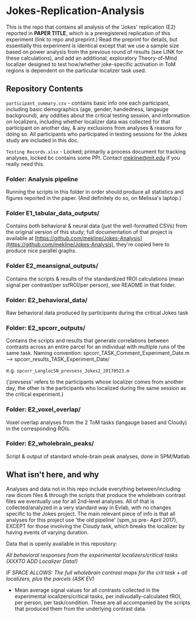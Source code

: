 # Jokes-Replication-Analysis

This is the repo that contains all analysis of the 'Jokes' replication (E2) reported in **PAPER TITLE**, which is a preregistered replication of this experiment (link to repo and preprint.) Read the preprint for details, but essentially this experiment is identical except that we use a sample size based on power analysis from the previous round of results (see LINK for these calculations), and add an additional, exploratory Theory-of-Mind localizer designed to test how/whether joke-specific activation in ToM regions is dependent on the particular localizer task used. 


## Repository Contents

`participant_summary.csv` - contains basic info one each participant, including basic demographics (age, gender, handedness, langauge background), any oddities about the critical testing session, and information on localizers, including whether localizer data was collected for that participant on another day, & any exclusions from analyses & reasons for doing so.  All participants who participated in testing sessions for the Jokes study are included in this doc.

`Testing Records.xlsx` - Locked; primarily a process document for tracking analyses, locked bc contains some PPI. Contact mekline@mit.edu if you really need this.

### Folder: Analysis pipeline

Running the scripts in this folder in order should produce all statistics and figures reported in the paper. (And definitely do so, on Melissa's laptop.) 

### Folder E1_tabular_data_outputs/

Contains both behavioral & neural data (just the well-formatted CSVs) from the original version of this study; full documentation of that project is available at [https://github.com/mekline/Jokes-Analysis](https://github.com/mekline/Jokes-Analysis), they're copied here to produce nice parallel graphs. 

### Folder E2_meansignal_outputs/

Contains the scripts & results of the standardized fROI calculations (mean signal per contrast/per ssfROI/per person), see README in that folder.

### Folder: E2_behavioral_data/
Raw behavioral data produced by participants during the critical Jokes task

### Folder: E2_spcorr_outputs/

Contains the scripts and results that generate correlations between contrasts across an entire parcel for an individual with multiple runs of the same task. Naming convention: spcorr_TASK_Comment_Experiment_Date.m --> spcorr_results_TASK_Experiment_Date/

e.g. `spcorr_LanglocSN_prevsess_Jokes2_20170523.m`

('prevsess' refers to the participants whose localizer comes from another day, the other is the participants who localized during the same session as the critical experiment.)

### Folder: E2_voxel_overlap/

Voxel overlap analyses from the 2 ToM tasks (langauge based and Cloudy) in the corresponding ROIs.

### Folder: E2_wholebrain_peaks/

Script & output of standard whole-brain peak analyses, done in SPM/Matlab


## What isn't here, and why

Analyses and data not in this repo include everything between/including raw dicom files & through the scripts that produce the wholebrain contrast files we eventually use for all 2nd-level analyses.  All of that is collected/analyzed in a very standard way in Evlab, with no changes specific to the Jokes project. The main relevant piece of info is that all analyses for this project use 'the old pipeline' (spm_ss pre- April 2017), EXCEPT for those involving the Cloudy task, which breaks the localizer by having events of varying duration.   

Data that is openly available in this repository: 

*All behavioral responses from the experimental localizers/critical tasks (XXXTO ADD Localizer Data!)*

*IF SPACE ALLOWS: The full wholebrain contrast maps for the crit task + all localizers, plus the parcels (ASK EV)*

* Mean average signal values for all contrasts collected in the experimental localizers/critical tasks, per indivudally-calculated fROI, per person, per task/condition. These are all accompanied by the scripts that produced them from the underlying contrast data. 


